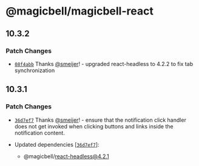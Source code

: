 # @magicbell/magicbell-react

## 10.3.2

### Patch Changes

- [`08f4abb`](https://github.com/magicbell-io/magicbell-js/commit/08f4abb6605de603688e970c49218e5aa41ebc08) Thanks [@smeijer](https://github.com/smeijer)! - upgraded react-headless to 4.2.2 to fix tab synchronization

## 10.3.1

### Patch Changes

- [`36d7ef7`](https://github.com/magicbell-io/magicbell-js/commit/36d7ef726317efac1cbe30a97afdf26c5a4e7cd5) Thanks [@smeijer](https://github.com/smeijer)! - ensure that the notification click handler does not get invoked when clicking buttons and links inside the notification content.

- Updated dependencies [[`36d7ef7`](https://github.com/magicbell-io/magicbell-js/commit/36d7ef726317efac1cbe30a97afdf26c5a4e7cd5)]:
  - @magicbell/react-headless@4.2.1
